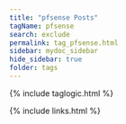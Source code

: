 ```yaml
---
title: "pfsense Posts"
tagName: pfsense
search: exclude
permalink: tag_pfsense.html
sidebar: mydoc_sidebar
hide_sidebar: true
folder: tags
---
```


{% include taglogic.html %}

{% include links.html %}
